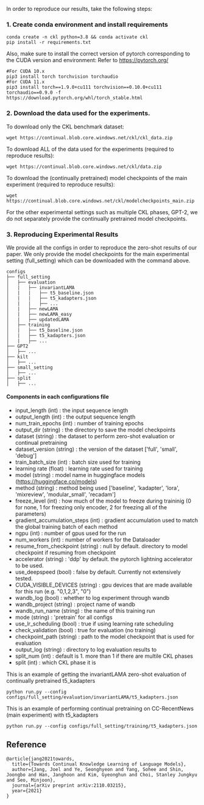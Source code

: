 

In order to reproduce our results, take the following steps:
### 1. Create conda environment and install requirements
```
conda create -n ckl python=3.8 && conda activate ckl
pip install -r requirements.txt
```

Also, make sure to install the correct version of pytorch corresponding to the CUDA version and environment:
Refer to https://pytorch.org/
```
#For CUDA 10.x
pip3 install torch torchvision torchaudio
#For CUDA 11.x
pip3 install torch==1.9.0+cu111 torchvision==0.10.0+cu111 torchaudio==0.9.0 -f https://download.pytorch.org/whl/torch_stable.html
```

### 2. Download the data used for the experiments.
To download only the CKL benchmark dataset:
```
wget https://continual.blob.core.windows.net/ckl/ckl_data.zip
```

To download ALL of the data used for the experiments (required to reproduce results):
```
wget https://continual.blob.core.windows.net/ckl/data.zip
```

To download the (continually pretrained) model checkpoints of the main experiment (required to reproduce results):
```
wget https://continual.blob.core.windows.net/ckl/modelcheckpoints_main.zip
```

For the other experimental settings such as multiple CKL phases, GPT-2, we do not separately provide the continually pretrained model checkpoints.

### 3. Reproducing Experimental Results
We provide all the configs in order to reproduce the zero-shot results of our paper. We only provide the model checkpoints for the main experimental setting (full_setting) which can be downloaded with the command above.

    configs
    ├── full_setting
    │   ├── evaluation
    │   |   ├── invariantLAMA
    │   |   |   ├── t5_baseline.json
    │   |   |   ├── t5_kadapters.json
    │   |   |   ├── ...
    │   |   ├── newLAMA
    │   |   ├── newLAMA_easy
    │   |   ├── updatedLAMA
    │   ├── training
    │   |   ├── t5_baseline.json
    │   |   ├── t5_kadapters.json
    │   |   ├── ...
    ├── GPT2
    │   ├── ...
    ├── kilt
    │   ├── ...
    ├── small_setting
    │   ├── ...
    ├── split
    │   ├── ...                    

#### Components in each configurations file
- input_length (int) : the input sequence length
- output_length (int) : the output sequence length
- num_train_epochs (int) : number of training epochs 
- output_dir (string) : the directory to save the model checkpoints
- dataset (string) : the dataset to perform zero-shot evaluation or continual pretraining
- dataset_version (string) : the version of the dataset ['full', 'small', 'debug']
- train_batch_size (int) : batch size used for training
- learning rate (float) : learning rate used for training
- model (string) : model name in huggingface models (https://huggingface.co/models)
- method (string) : method being used ['baseline', 'kadapter', 'lora', 'mixreview', 'modular_small', 'recadam']
- freeze_level (int) : how much of the model to freeze during traininig (0 for none, 1 for freezing only encoder, 2 for freezing all of the parameters)
- gradient_accumulation_steps (int) : gradient accumulation used to match the global training batch of each method
- ngpu (int) : number of gpus used for the run
- num_workers (int) : number of workers for the Dataloader
- resume_from_checkpoint (string) : null by default. directory to model checkpoint if resuming from checkpoint
- accelerator (string) : 'ddp' by default. the pytorch lightning accelerator to be used. 
- use_deepspeed (bool) : false by default. Currently not extensively tested.
- CUDA_VISIBLE_DEVICES (string) : gpu devices that are made available for this run (e.g. "0,1,2,3", "0")
- wandb_log (bool) : whether to log experiment through wandb
- wandb_project (string) : project name of wandb
- wandb_run_name (string) : the name of this training run
- mode (string) : 'pretrain' for all configs
- use_lr_scheduling (bool) : true if using learning rate scheduling
- check_validation (bool) : true for evaluation (no training)
- checkpoint_path (string) : path to the model checkpoint that is used for evaluation
- output_log (string) : directory to log evaluation results to
- split_num (int) : default is 1. more than 1 if there are multile CKL phases
- split (int) : which CKL phase it is

This is an example of getting the invariantLAMA zero-shot evaluation of continually pretrained t5_kadapters
```
python run.py --config configs/full_setting/evaluation/invariantLAMA/t5_kadapters.json
```

This is an example of performing continual pretraining on CC-RecentNews (main experiment) with t5_kadapters
```
python run.py --config configs/full_setting/training/t5_kadapters.json
```

## Reference
```
@article{jang2021towards,
  title={Towards Continual Knowledge Learning of Language Models},
  author={Jang, Joel and Ye, Seonghyeon and Yang, Sohee and Shin, Joongbo and Han, Janghoon and Kim, Gyeonghun and Choi, Stanley Jungkyu and Seo, Minjoon},
  journal={arXiv preprint arXiv:2110.03215},
  year={2021}
}
```
